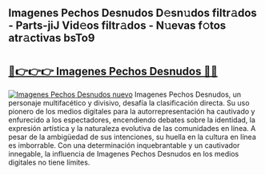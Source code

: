## Imagenes Pechos Desnudos D𝚎sn𝚞dos filtr𝚊dos - Parts-jiJ Vid𝚎os filtr𝚊dos - N𝚞evas f𝚘tos atr𝚊ctivas bsTo9

# <h2><a href="http://mb1ijl.tromn.icu/?c=Imagenes+Pechos+Desnudos">🔗👉👉👉 Imagenes Pechos Desnudos 🔗🔗</a></h2>

[![Imagenes Pechos Desnudos nuevo](https://i.imgur.com/pEAQMta.gif)](http://mb1ijl.tromn.icu/?c=Imagenes+Pechos+Desnudos)
Imagenes Pechos Desnudos, un personaje multifacético y divisivo, desafía la clasificación directa. Su uso pionero de los medios digitales para la autorrepresentación ha cautivado y enfurecido a los espectadores, encendiendo debates sobre la identidad, la expresión artística y la naturaleza evolutiva de las comunidades en línea. A pesar de la ambigüedad de sus intenciones, su huella en la cultura en línea es imborrable. Con una determinación inquebrantable y un cautivador innegable, la influencia de Imagenes Pechos Desnudos en los medios digitales no tiene límites.
